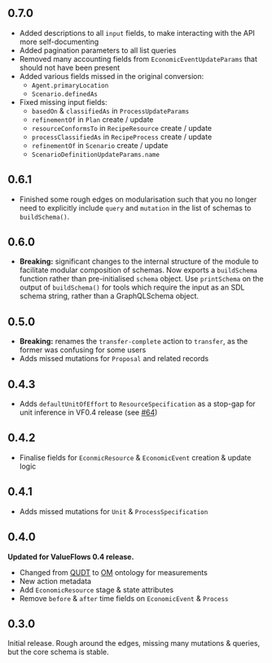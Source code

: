 ## 0.7.0

- Added descriptions to all `input` fields, to make interacting with the API more self-documenting
- Added pagination parameters to all list queries
- Removed many accounting fields from `EconomicEventUpdateParams` that should not have been present
- Added various fields missed in the original conversion:
	- `Agent.primaryLocation`
	- `Scenario.definedAs`
- Fixed missing input fields:
	- `basedOn` & `classifiedAs` in `ProcessUpdateParams`
	- `refinementOf` in `Plan` create / update
	- `resourceConformsTo` in `RecipeResource` create / update
	- `processClassifiedAs` in `RecipeProcess` create / update
	- `refinementOf` in `Scenario` create / update
	- `ScenarioDefinitionUpdateParams.name`

## 0.6.1

- Finished some rough edges on modularisation such that you no longer need to explicitly include `query` and `mutation` in the list of schemas to `buildSchema()`.

## 0.6.0

- **Breaking:** significant changes to the internal structure of the module to facilitate modular composition of schemas. Now exports a `buildSchema` function rather than pre-initialised `schema` object. Use `printSchema` on the output of `buildSchema()` for tools which require the input as an SDL schema string, rather than a GraphQLSchema object.

## 0.5.0

- **Breaking:** renames the `transfer-complete` action to `transfer`, as the former was confusing for some users
- Adds missed mutations for `Proposal` and related records

## 0.4.3

- Adds `defaultUnitOfEffort` to `ResourceSpecification` as a stop-gap for unit inference in VF0.4 release (see [#64](https://github.com/valueflows/vf-graphql/issues/64))

## 0.4.2

- Finalise fields for `EconmicResource` & `EconomicEvent` creation & update logic

## 0.4.1

- Adds missed mutations for `Unit` & `ProcessSpecification`

## 0.4.0

**Updated for ValueFlows 0.4 release.**

- Changed from [QUDT](http://www.qudt.org/pages/QUDToverviewPage.html) to [OM](https://github.com/HajoRijgersberg/OM) ontology for measurements
- New action metadata
- Add `EconomicResource` stage & state attributes
- Remove `before` & `after` time fields on `EconomicEvent` & `Process`

## 0.3.0

Initial release. Rough around the edges, missing many mutations & queries, but the core schema is stable.

